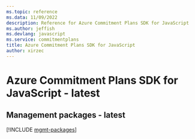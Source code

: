 ```yaml
---
ms.topic: reference
ms.data: 11/09/2022
description: Reference for Azure Commitment Plans SDK for JavaScript
ms.author: jeffish
ms.devlang: javascript
ms.service: commitmentplans
title: Azure Commitment Plans SDK for JavaScript
author: xirzec
---
```

# Azure Commitment Plans SDK for JavaScript - latest

## Management packages - latest
[!INCLUDE [mgmt-packages](commitment-plans-mgmt-index.md)]